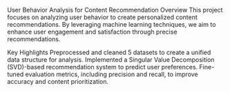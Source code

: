 User Behavior Analysis for Content Recommendation
Overview
This project focuses on analyzing user behavior to create personalized content recommendations. By leveraging machine learning techniques, we aim to enhance user engagement and satisfaction through precise recommendations.

Key Highlights
Preprocessed and cleaned 5 datasets to create a unified data structure for analysis.
Implemented a Singular Value Decomposition (SVD)-based recommendation system to predict user preferences.
Fine-tuned evaluation metrics, including precision and recall, to improve accuracy and content prioritization.
